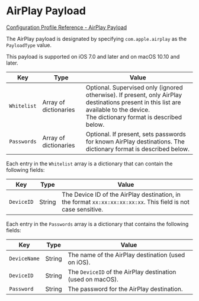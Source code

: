 # AirPlay Payload  

 [Configuration Profile Reference - AirPlay Payload](https://developer.apple.com/library/content/featuredarticles/iPhoneConfigurationProfileRef/Introduction/Introduction.html#//apple_ref/doc/uid/TP40010206-CH1-SW38)  

The AirPlay payload is designated by specifying `com.apple.airplay` as the `PayloadType` value.  

This payload is supported on iOS 7.0 and later and on macOS 10.10 and later.  

|Key|Type|Value|
|-|-|-|
|`Whitelist`|Array of dictionaries|Optional. Supervised only (ignored otherwise). If present, only AirPlay destinations present in this list are available to the device.</br>The dictionary format is described below.|
|`Passwords`|Array of dictionaries|Optional. If present, sets passwords for known AirPlay destinations. The dictionary format is described below.|
  

Each entry in the `Whitelist` array is a dictionary that can contain the following fields:  

|Key|Type|Value|
|-|-|-|
|`DeviceID`|String|The Device ID of the AirPlay destination, in the format `xx:xx:xx:xx:xx:xx`. This field is not case sensitive.|
  

Each entry in the `Passwords` array is a dictionary that contains the following fields:  

|Key|Type|Value|
|-|-|-|
|`DeviceName`|String|The name of the AirPlay destination (used on iOS).|
|`DeviceID`|String|The `DeviceID` of the AirPlay destination (used on macOS).|
|`Password`|String|The password for the AirPlay destination.|
  
